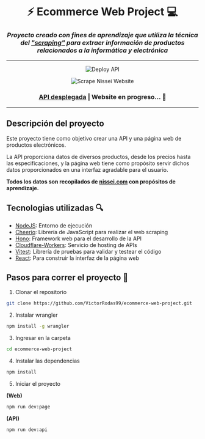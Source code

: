 <div align="center">

# ⚡ Ecommerce Web Project 💻

<h3 style="font-style: italic">Proyecto creado con fines de aprendizaje que utiliza la técnica del <a href="https://es.wikipedia.org/wiki/Web_scraping">"scraping"</a> para extraer información de productos relacionados a la informática y electrónica</h3>

<hr>

![Deploy API](https://github.com/VictorRodas99/ecommerce-web-project/actions/workflows/deploy-api.yml/badge.svg?branch=main)

![Scrape Nissei Website](https://github.com/VictorRodas99/ecommerce-web-project/actions/workflows/scrape-nissei-page.yml/badge.svg?branch=main)

<h3><a href="https://ecommerce-products-api.vik-apps.workers.dev/">API desplegada</a> | Website en progreso... 🔨</h3>

<hr>

</div>

## Descripción del proyecto

Este proyecto tiene como objetivo crear una API y una página web de productos electrónicos.

La API proporciona datos de diversos productos, desde los precios hasta las especificaciones, y la página web tiene como propósito servir dichos datos proporcionados en una interfaz agradable para el usuario.

**Todos los datos son recopilados de [nissei.com](https://nissei.com/py/) con propósitos de aprendizaje.**

## Tecnologias utilizadas 🔍

- [NodeJS](https://nodejs.org/es/): Entorno de ejecución
- [Cheerio](https://cheerio.js.org/): Librería de JavaScript para realizar el web scraping
- [Hono](https://honojs.dev/): Framework web para el desarrollo de la API
- [Cloudflare-Workers](https://workers.cloudflare.com/): Servicio de hosting de APIs
- [Vitest](https://vitest.dev/): Librería de pruebas para validar y testear el código
- [React](https://beta.es.reactjs.org/): Para construir la interfaz de la página web

## Pasos para correr el proyecto 🚀

1. Clonar el repositorio

```bash
git clone https://github.com/VictorRodas99/ecommerce-web-project.git
```

2. Instalar wrangler

```bash
npm install -g wrangler
```

3. Ingresar en la carpeta

```bash
cd ecommerce-web-project
```

4. Instalar las dependencias

```bash
npm install
```

5. Iniciar el proyecto

**(Web)**

```bash
npm run dev:page
```

**(API)**

```bash
npm run dev:api
```
